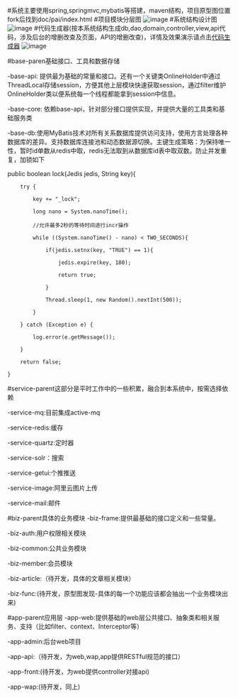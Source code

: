 #系统主要使用spring,springmvc,mybatis等搭建，maven结构，项目原型图位置fork后找到doc/pai/index.html
#项目模块分层图
![image](https://github.com/fuhaojun/pai/blob/master/doc/image/module.png)
#系统结构设计图
![image](https://github.com/fuhaojun/pai/blob/master/doc/image/code.png)
#代码生成器(按本系统结构生成db,dao,domain,controller,view,api代码，涉及后台的增删改查及页面，API的增删改查)，详情及效果演示请点击[代码生成器](https://github.com/fuhaojun/pai/blob/master/CODEGEN.md)
![image](https://github.com/fuhaojun/pai/blob/master/doc/image/codegen.png)

#base-paren基础接口、工具和数据存储

-base-api:
 提供最为基础的常量和接口。还有一个关键类OnlineHolder中通过ThreadLocal<HttpSession>存储session，方便其他上层模块快速获取session，通过filter维护OnlineHolder类以便系统每一个线程都能拿到session中信息。

-base-core:
 依赖base-api，针对部分接口提供实现，并提供大量的工具类和基础服务类

-base-db:使用MyBatis技术对所有关系数据库提供访问支持，使用方言处理各种数据库的差异。支持数据库连接池和动态数据源切换。主键生成策略：为保持唯一性，暂时id单数从redis中取，redis无法取到从数据库id表中取双数。防止并发重复，加锁如下

public boolean lock(Jedis jedis, String key){

		try {
  
			key += "_lock";
   
			long nano = System.nanoTime();
   
			//允许最多2秒的等待时间进行incr操作
   
			while ((System.nanoTime() - nano) < TWO_SECONDS){
   
				if(jedis.setnx(key, "TRUE") == 1){
    
					jedis.expire(key, 180);
     
					return true;
     
				}
    
				Thread.sleep(1, new Random().nextInt(500));  
    
			}
   
		} catch (Exception e) {
  
			log.error(e.getMessage());
   
		}
  
		return false;
  
	}

#service-parent这部分是平时工作中的一些积累，融合到本系统中，按需选择依赖

-service-mq:目前集成active-mq

-service-redis:缓存

-service-quartz:定时器

-service-solr：搜索

-service-getui:个推推送

-service-image:阿里云图片上传

-service-mail:邮件

#biz-parent具体的业务模块
-biz-frame:提供最基础的接口定义和一些常量。

-biz-auth:用户权限相关模块

-biz-common:公共业务模块

-biz-member:会员模块

-biz-article:（待开发，具体的文章相关模块）

-biz-func:(待开发，原型图发现-具体的每一个功能应该都会抽出一个业务模块出来)

#app-parent应用层
-app-web:提供基础的web层公共接口、抽象类和相关服务、支持（比如filter、context、Interceptor等）

-app-admin:后台web项目

-app-api:（待开发，为web,wap,app提供RESTful规范的接口）

-app-front:(待开发，为web提供controller对接api)

-app-wap:(待开发，同上)
